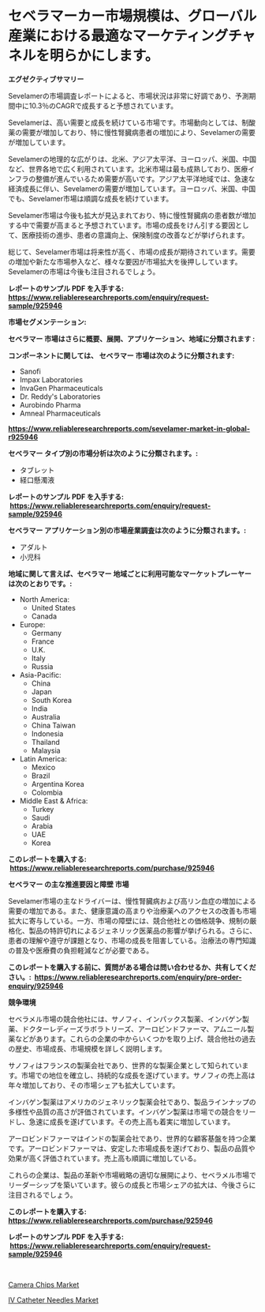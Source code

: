 <p><h1>セベラマーカー市場規模は、グローバル産業における最適なマーケティングチャネルを明らかにします。</h1></p><p><strong>エグゼクティブサマリー</strong></p>
<p><p>Sevelamerの市場調査レポートによると、市場状況は非常に好調であり、予測期間中に10.3％のCAGRで成長すると予想されています。</p><p>Sevelamerは、高い需要と成長を続けている市場です。市場動向としては、制酸薬の需要が増加しており、特に慢性腎臓病患者の増加により、Sevelamerの需要が増加しています。</p><p>Sevelamerの地理的な広がりは、北米、アジア太平洋、ヨーロッパ、米国、中国など、世界各地で広く利用されています。北米市場は最も成熟しており、医療インフラの整備が進んでいるため需要が高いです。アジア太平洋地域では、急速な経済成長に伴い、Sevelamerの需要が増加しています。ヨーロッパ、米国、中国でも、Sevelamer市場は順調な成長を続けています。</p><p>Sevelamer市場は今後も拡大が見込まれており、特に慢性腎臓病の患者数が増加する中で需要が高まると予想されています。市場の成長をけん引する要因として、医療技術の進歩、患者の意識向上、保険制度の改善などが挙げられます。</p><p>総じて、Sevelamer市場は将来性が高く、市場の成長が期待されています。需要の増加や新たな市場参入など、様々な要因が市場拡大を後押ししています。Sevelamerの市場は今後も注目されるでしょう。</p></p>
<p><strong>レポートのサンプル PDF を入手する: <a href="https://www.reliableresearchreports.com/enquiry/request-sample/925946">https://www.reliableresearchreports.com/enquiry/request-sample/925946</a></strong></p>
<p><strong>市場セグメンテーション:</strong></p>
<p><strong> セベラマー 市場はさらに概要、展開、アプリケーション、地域に分類されます :</strong></p>
<p><strong>コンポーネントに関しては、 セベラマー 市場は次のように分類されます: &nbsp;</strong></p>
<p><ul><li>Sanofi</li><li>Impax Laboratories</li><li>InvaGen Pharmaceuticals</li><li>Dr. Reddy's Laboratories</li><li>Aurobindo Pharma</li><li>Amneal Pharmaceuticals</li></ul></p>
<p><strong><a href="https://www.reliableresearchreports.com/sevelamer-market-in-global-r925946">https://www.reliableresearchreports.com/sevelamer-market-in-global-r925946</a></strong></p>
<p><strong> セベラマー タイプ別の市場分析は次のように分類されます。:</strong></p>
<p><ul><li>タブレット</li><li>経口懸濁液</li></ul></p>
<p><strong>レポートのサンプル PDF を入手する: &nbsp;<a href="https://www.reliableresearchreports.com/enquiry/request-sample/925946">https://www.reliableresearchreports.com/enquiry/request-sample/925946</a></strong></p>
<p><strong> セベラマー アプリケーション別の市場産業調査は次のように分類されます。:</strong></p>
<p><ul><li>アダルト</li><li>小児科</li></ul></p>
<p><strong>地域に関して言えば、セベラマー 地域ごとに利用可能なマーケットプレーヤーは次のとおりです。:</strong></p>
<p><ul>
    <li>
        North America:
        <ul>
            <li>United States</li>
            <li>Canada</li>
        </ul>
    </li>
    <li>
        Europe:
        <ul>
            <li>Germany</li>
            <li>France</li>
            <li>U.K.</li>
            <li>Italy</li>
            <li>Russia</li>
        </ul>
    </li>
    <li>
        Asia-Pacific:
        <ul>
            <li>China</li>
            <li>Japan</li>
            <li>South Korea</li>
            <li>India</li>
            <li>Australia</li>
            <li>China Taiwan</li>
            <li>Indonesia</li>
            <li>Thailand</li>
            <li>Malaysia</li>
        </ul>
    </li>
    <li>
        Latin America:
        <ul>
            <li>Mexico</li>
            <li>Brazil</li>
            <li>Argentina Korea</li>
            <li>Colombia</li>
        </ul>
    </li>
    <li>
        Middle East & Africa:
        <ul>
            <li>Turkey</li>
            <li>Saudi</li>
            <li>Arabia</li>
            <li>UAE</li>
            <li>Korea</li>
        </ul>
    </li>
    </ul></p>
<p><strong>このレポートを購入する: &nbsp;<a href="https://www.reliableresearchreports.com/purchase/925946">https://www.reliableresearchreports.com/purchase/925946</a></strong></p>
<p><strong>セベラマー の主な推進要因と障壁 市場</strong></p>
<p><p>Sevelamer市場の主なドライバーは、慢性腎臓病および高リン血症の増加による需要の増加である。また、健康意識の高まりや治療薬へのアクセスの改善も市場拡大に寄与している。一方、市場の障壁には、競合他社との価格競争、規制の厳格化、製品の特許切れによるジェネリック医薬品の影響が挙げられる。さらに、患者の理解や遵守が課題となり、市場の成長を阻害している。治療法の専門知識の普及や医療費の負担軽減などが必要である。</p></p>
<p><strong>このレポートを購入する前に、質問がある場合は問い合わせるか、共有してください。:&nbsp; <a href="https://www.reliableresearchreports.com/enquiry/pre-order-enquiry/925946">https://www.reliableresearchreports.com/enquiry/pre-order-enquiry/925946</a></strong></p>
<p><strong>競争環境</strong></p>
<p><p>セベラメル市場の競合他社には、サノフィ、インパックス製薬、インバゲン製薬、ドクターレディーズラボラトリーズ、アーロビンドファーマ、アムニール製薬などがあります。これらの企業の中からいくつかを取り上げ、競合他社の過去の歴史、市場成長、市場規模を詳しく説明します。</p><p>サノフィはフランスの製薬会社であり、世界的な製薬企業として知られています。市場での地位を確立し、持続的な成長を遂げています。サノフィの売上高は年々増加しており、その市場シェアも拡大しています。</p><p>インバゲン製薬はアメリカのジェネリック製薬会社であり、製品ラインナップの多様性や品質の高さが評価されています。インバゲン製薬は市場での競合をリードし、急速に成長を遂げています。その売上高も着実に増加しています。</p><p>アーロビンドファーマはインドの製薬会社であり、世界的な顧客基盤を持つ企業です。アーロビンドファーマは、安定した市場成長を遂げており、製品の品質や効果が高く評価されています。売上高も順調に増加している。</p><p>これらの企業は、製品の革新や市場戦略の適切な展開により、セベラメル市場でリーダーシップを築いています。彼らの成長と市場シェアの拡大は、今後さらに注目されるでしょう。</p></p>
<p><strong>このレポートを購入する: &nbsp; <a href="https://www.reliableresearchreports.com/purchase/925946">https://www.reliableresearchreports.com/purchase/925946</a></strong></p>
<p><strong>レポートのサンプル PDF を入手する: &nbsp;<a href="https://www.reliableresearchreports.com/enquiry/request-sample/925946">https://www.reliableresearchreports.com/enquiry/request-sample/925946</a></strong><strong></strong></p>
<p>&nbsp;</p>
<p><p><a href="https://circular-yam-9b9.notion.site/Camera-Chips-Market-Size-and-Market-Trends-Complete-Industry-Overview-2024-to-2031-a1a1ea03952b4dffa3bc384e6401e800">Camera Chips Market</a></p><p><a href="https://github.com/AKSHATREPORTPRIME/Market-Research-Report-List-4/blob/main/iv-catheter-needles-market.md">IV Catheter Needles Market</a></p></p>